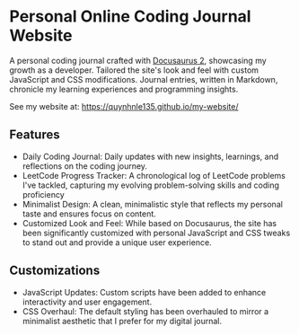 # Personal Online Coding Journal Website

A personal coding journal crafted with [Docusaurus 2](https://docusaurus.io/), showcasing my growth as a developer. Tailored the site's look and feel with custom JavaScript and CSS modifications. Journal entries, written in Markdown, chronicle my learning experiences and programming insights.

See my website at: https://quynhnle135.github.io/my-website/

## Features

- Daily Coding Journal: Daily updates with new insights, learnings, and reflections on the coding journey.
- LeetCode Progress Tracker: A chronological log of LeetCode problems I've tackled, capturing my evolving problem-solving skills and coding proficiency
- Minimalist Design: A clean, minimalistic style that reflects my personal taste and ensures focus on content.
- Customized Look and Feel: While based on Docusaurus, the site has been significantly customized with personal JavaScript and CSS tweaks to stand out and provide a unique user experience.

## Customizations
- JavaScript Updates: Custom scripts have been added to enhance interactivity and user engagement.
- CSS Overhaul: The default styling has been overhauled to mirror a minimalist aesthetic that I prefer for my digital journal.